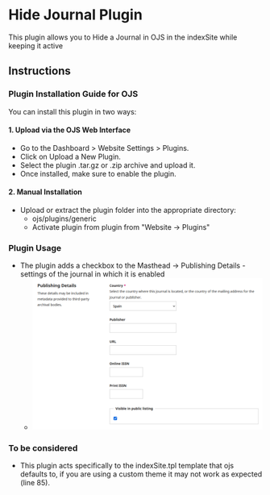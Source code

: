 # Hide Journal Plugin

This plugin allows you to Hide a Journal in OJS in the indexSite while keeping it active

## Instructions

### Plugin Installation Guide for OJS

You can install this plugin in two ways:

#### 1. Upload via the OJS Web Interface

-   Go to the Dashboard > Website Settings > Plugins.
-   Click on Upload a New Plugin.
-   Select the plugin .tar.gz or .zip archive and upload it.
-   Once installed, make sure to enable the plugin.

#### 2. Manual Installation

-   Upload or extract the plugin folder into the appropriate directory:
    -   ojs/plugins/generic
    -   Activate plugin from plugin from "Website -> Plugins"

### Plugin Usage

-   The plugin adds a checkbox to the Masthead -> Publishing Details - settings of the journal in which it is enabled
    -   ![Settings Example](doc/img/settingsExampleHideJournalPlugin.png)

### To be considered

-   This plugin acts specifically to the indexSite.tpl template that ojs defaults to, if you are using a custom theme it may not work as expected (line 85).
